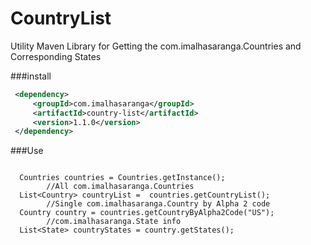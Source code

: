 # CountryList

Utility Maven Library for Getting the com.imalhasaranga.Countries and Corresponding States
 
###install 

````xml
 <dependency>
     <groupId>com.imalhasaranga</groupId>
     <artifactId>country-list</artifactId>
     <version>1.1.0</version>
 </dependency>
````

###Use

````

  Countries countries = Countries.getInstance();
        //All com.imalhasaranga.Countries
  List<Country> countryList =  countries.getCountryList();
        //Single com.imalhasaranga.Country by Alpha 2 code
  Country country = countries.getCountryByAlpha2Code("US");
        //com.imalhasaranga.State info
  List<State> countryStates = country.getStates();


````
